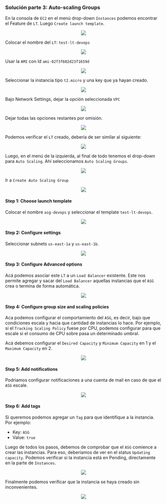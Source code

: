 ### Solución parte 3: Auto-scaling Groups

En la consola de `EC2` en el menú drop-down `Instances` podemos encontrar el Feature de `LT`. Luego `Create launch template`.  

<p align = "center">
<img src = "Extras/Imagenes/laboratorioCloud_EC2/asg/asg001.png">
</p>

Colocar el nombre del `LT`: `test-lt-devops`  

<p align = "center">
<img src = "Extras/Imagenes/laboratorioCloud_EC2/asg/asg002.png">
</p>

Usar la `AMI` con Id `ami-02f3f602d23f1659d`  

<p align = "center">
<img src = "Extras/Imagenes/laboratorioCloud_EC2/asg/asg003.png">
</p>

Seleccionar la instancia tipo `t2.micro` y una key que ya hayan creado.  

<p align = "center">
<img src = "Extras/Imagenes/laboratorioCloud_EC2/asg/asg004.png">
</p>

Bajo Network Settings, dejar la opción seleccionada `VPC`  

<p align = "center">
<img src = "Extras/Imagenes/laboratorioCloud_EC2/asg/asg005.png">
</p>

Dejar todas las opciones restantes por omisión.  

<p align = "center">
<img src = "Extras/Imagenes/laboratorioCloud_EC2/asg/asg006.png">
</p>

Podemos verificar el `LT` creado, debería de ser similar al siguiente:  

<p align = "center">
<img src = "Extras/Imagenes/laboratorioCloud_EC2/asg/asg007.png">
</p>

Luego, en el menú de la izquierda, al final de todo tenemos el drop-down para `Auto Scaling`. Ahí seleccionamos `Auto Scaling Groups`.  

<p align = "center">
<img src = "Extras/Imagenes/laboratorioCloud_EC2/asg/asg008.png">
</p>

Ir a `Create Auto Scaling Group`  

<p align = "center">
<img src = "Extras/Imagenes/laboratorioCloud_EC2/asg/asg009.png">
</p>


#### Step 1: Choose launch template

Colocar el nombre `asg-devops` y seleccionar el template `test-lt-devops`.  

<p align = "center">
<img src = "Extras/Imagenes/laboratorioCloud_EC2/asg/asg010.png">
</p>

#### Step 2: Configure settings

Seleccionar subnets `us-east-1a` y `us-east-1b`.  

<p align = "center">
<img src = "Extras/Imagenes/laboratorioCloud_EC2/asg/asg011.png">
</p>

#### Step 3: Configure Advanced options

Acá podemos asociar este `LT` a un `Load Balancer` existente. Este nos permite agregar y sacar del `Load Balancer` aquellas instancias que el `ASG` crea o termina de forma automática.  

<p align = "center">
<img src = "Extras/Imagenes/laboratorioCloud_EC2/asg/asg012.png">
</p>

#### Step 4: Configure group size and scaling policies

Aca podemos configurar el comportamiento del `ASG`, es decir, bajo que condiciones escala y hacia que cantidad de instancias lo hace. Por ejemplo, si el `Tracking Scaling Policy` fuese por CPU, podemos configurar para que escale si el consumo de CPU sobre pasa un determinado umbral.  

Acá debemos configurar el `Desired Capacity` y `Minimum Capacity` en 1 y el `Maximum Capacity` en 2.  

<p align = "center">
<img src = "Extras/Imagenes/laboratorioCloud_EC2/asg/asg013.png">
</p>

#### Step 5: Add notifications

Podriamos configurar notificaciones a una cuenta de mail en caso de que el `ASG` escale.  

<p align = "center">
<img src = "Extras/Imagenes/laboratorioCloud_EC2/asg/asg014.png">
</p>

#### Step 6: Add tags

Si queremos podemos agregar un `Tag` para que identifique a la instancia. Por ejemplo:  
* Key: `ASG`
* Value: `true`  

Luego de todos los pasos, debemos de comprobar que el `ASG` comience a crear las instancias. Para eso, deberíamos de ver en el status `Updating capacity`. Podemos verificar si la instancia está en Pending, directamente en la parte de `Instances`.  

<p align = "center">
<img src = "Extras/Imagenes/laboratorioCloud_EC2/asg/asg015.png">
</p>

Finalmente podemos verificar que la instancia se haya creado sin inconvenientes.  

<p align = "center">
<img src = "Extras/Imagenes/laboratorioCloud_EC2/asg/asg016.png">
</p>